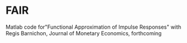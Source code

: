 # FAIR
Matlab code for"Functional Approximation of Impulse Responses" with Regis Barnichon, Journal of Monetary Economics, forthcoming
